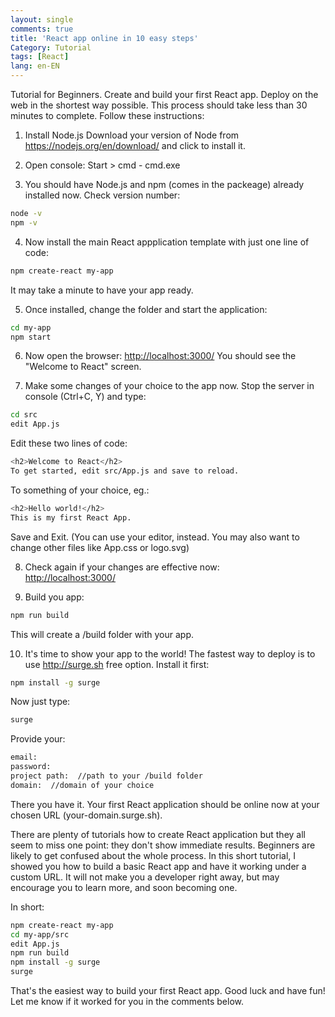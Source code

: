 ```yaml
---
layout: single
comments: true
title: 'React app online in 10 easy steps'
Category: Tutorial
tags: [React]
lang: en-EN
---
```

Tutorial for Beginners. Create and build your first React app. Deploy on the web in the shortest way possible. This process should take less than 30 minutes to complete. Follow these instructions:

1. Install Node.js 
Download your version of Node from <https://nodejs.org/en/download/> and click to install it.

2. Open console: Start > cmd - cmd.exe

3. You should have Node.js and npm (comes in the packeage) already installed now. Check version number:
```bash
node -v
npm -v    
```

4. Now install the main React appplication template with just one line of code:
```bash
npm create-react my-app    
```

It may take a minute to have your app ready.

5. Once installed, change the folder and start the application:
```bash
cd my-app    
npm start    
```

6. Now open the browser: 
<http://localhost:3000/>
You should see the "Welcome to React" screen.

7. Make some changes of your choice to the app now. Stop the server in console (Ctrl+C, Y) and type:
```bash
cd src
edit App.js    
```

Edit these two lines of code:

```bash
<h2>Welcome to React</h2>
To get started, edit src/App.js and save to reload.        
```

To something of your choice, eg.:

```bash
<h2>Hello world!</h2>
This is my first React App.         
```

Save and Exit. 
(You can use your editor, instead. You may also want to change other files like App.css or logo.svg)

8. Check again if your changes are effective now:    
<http://localhost:3000/>

9. Build you app:
```bash
npm run build    
```

This will create a /build folder with your app.

10. It's time to show your app to the world! The fastest way to deploy is to use <http://surge.sh> free option. Install it first:
```bash
npm install -g surge    
```

Now just type:
```bash
surge    
```

Provide your:
```bash
email:
password:
project path:  //path to your /build folder
domain:  //domain of your choice    
```

There you have it. Your first React application should be online now at your chosen URL (your-domain.surge.sh).

There are plenty of tutorials how to create React application but they all seem to miss one point: they don't show immediate results. Beginners are likely to get confused about the whole process. In this short tutorial, I showed you how to build a basic React app and have it working under a custom URL. It will not make you a developer right away, but may encourage you to learn more, and soon becoming one.

In short:
```bash
npm create-react my-app
cd my-app/src
edit App.js
npm run build
npm install -g surge
surge    
```

That's the easiest way to build your first React app. Good luck and have fun! 
Let me know if it worked for you in the comments below.
